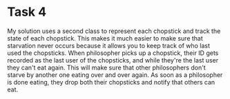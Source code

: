 # Task 4

My solution uses a second class to represent each chopstick and track the state of each chopstick. 
This makes it much easier to make sure that starvation never occurs because it allows you to keep track of who last used the chopsticks. 
When philosopher picks up a chopstick, their ID gets recorded as the last user of the chopsticks, and while they're the last user they can't eat again.
This will make sure that other philosophers don't starve by another one eating over and over again.
As soon as a philosopher is done eating, they drop both their chopsticks and notify that others can eat.